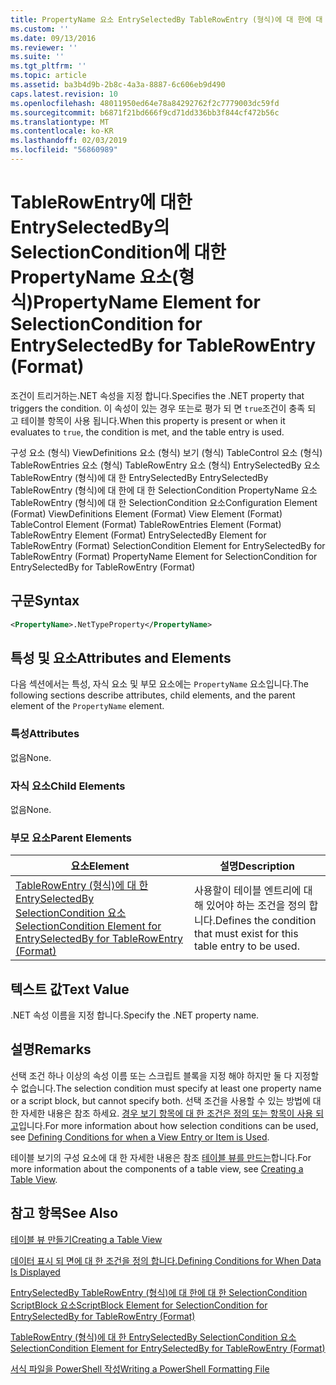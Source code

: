 ```yaml
---
title: PropertyName 요소 EntrySelectedBy TableRowEntry (형식)에 대 한에 대 한 SelectionCondition | Microsoft Docs
ms.custom: ''
ms.date: 09/13/2016
ms.reviewer: ''
ms.suite: ''
ms.tgt_pltfrm: ''
ms.topic: article
ms.assetid: ba3b4d9b-2b8c-4a3a-8887-6c606eb9d490
caps.latest.revision: 10
ms.openlocfilehash: 48011950ed64e78a84292762f2c7779003dc59fd
ms.sourcegitcommit: b6871f21bd666f9cd71dd336bb3f844cf472b56c
ms.translationtype: MT
ms.contentlocale: ko-KR
ms.lasthandoff: 02/03/2019
ms.locfileid: "56860989"
---
```

# <a name="propertyname-element-for-selectioncondition-for-entryselectedby-for-tablerowentry-format"></a><span data-ttu-id="4a54d-102">TableRowEntry에 대한 EntrySelectedBy의 SelectionCondition에 대한 PropertyName 요소(형식)</span><span class="sxs-lookup"><span data-stu-id="4a54d-102">PropertyName Element for SelectionCondition for EntrySelectedBy for TableRowEntry (Format)</span></span>

<span data-ttu-id="4a54d-103">조건이 트리거하는.NET 속성을 지정 합니다.</span><span class="sxs-lookup"><span data-stu-id="4a54d-103">Specifies the .NET property that triggers the condition.</span></span> <span data-ttu-id="4a54d-104">이 속성이 있는 경우 또는로 평가 되 면 `true`조건이 충족 되 고 테이블 항목이 사용 됩니다.</span><span class="sxs-lookup"><span data-stu-id="4a54d-104">When this property is present or when it evaluates to `true`, the condition is met, and the table entry is used.</span></span>

<span data-ttu-id="4a54d-105">구성 요소 (형식) ViewDefinitions 요소 (형식) 보기 (형식) TableControl 요소 (형식) TableRowEntries 요소 (형식) TableRowEntry 요소 (형식) EntrySelectedBy 요소 TableRowEntry (형식)에 대 한 EntrySelectedBy EntrySelectedBy TableRowEntry (형식)에 대 한에 대 한 SelectionCondition PropertyName 요소 TableRowEntry (형식)에 대 한 SelectionCondition 요소</span><span class="sxs-lookup"><span data-stu-id="4a54d-105">Configuration Element (Format) ViewDefinitions Element (Format) View Element (Format) TableControl Element (Format) TableRowEntries Element (Format) TableRowEntry Element (Format) EntrySelectedBy Element for TableRowEntry (Format) SelectionCondition Element for EntrySelectedBy for TableRowEntry (Format) PropertyName Element for SelectionCondition for EntrySelectedBy for TableRowEntry (Format)</span></span>

## <a name="syntax"></a><span data-ttu-id="4a54d-106">구문</span><span class="sxs-lookup"><span data-stu-id="4a54d-106">Syntax</span></span>

```xml
<PropertyName>.NetTypeProperty</PropertyName>
```

## <a name="attributes-and-elements"></a><span data-ttu-id="4a54d-107">특성 및 요소</span><span class="sxs-lookup"><span data-stu-id="4a54d-107">Attributes and Elements</span></span>

<span data-ttu-id="4a54d-108">다음 섹션에서는 특성, 자식 요소 및 부모 요소에는 `PropertyName` 요소입니다.</span><span class="sxs-lookup"><span data-stu-id="4a54d-108">The following sections describe attributes, child elements, and the parent element of the `PropertyName` element.</span></span>

### <a name="attributes"></a><span data-ttu-id="4a54d-109">특성</span><span class="sxs-lookup"><span data-stu-id="4a54d-109">Attributes</span></span>

<span data-ttu-id="4a54d-110">없음</span><span class="sxs-lookup"><span data-stu-id="4a54d-110">None.</span></span>

### <a name="child-elements"></a><span data-ttu-id="4a54d-111">자식 요소</span><span class="sxs-lookup"><span data-stu-id="4a54d-111">Child Elements</span></span>

<span data-ttu-id="4a54d-112">없음</span><span class="sxs-lookup"><span data-stu-id="4a54d-112">None.</span></span>

### <a name="parent-elements"></a><span data-ttu-id="4a54d-113">부모 요소</span><span class="sxs-lookup"><span data-stu-id="4a54d-113">Parent Elements</span></span>

|<span data-ttu-id="4a54d-114">요소</span><span class="sxs-lookup"><span data-stu-id="4a54d-114">Element</span></span>|<span data-ttu-id="4a54d-115">설명</span><span class="sxs-lookup"><span data-stu-id="4a54d-115">Description</span></span>|
|-------------|-----------------|
|[<span data-ttu-id="4a54d-116">TableRowEntry (형식)에 대 한 EntrySelectedBy SelectionCondition 요소</span><span class="sxs-lookup"><span data-stu-id="4a54d-116">SelectionCondition Element for EntrySelectedBy for TableRowEntry (Format)</span></span>](./selectioncondition-element-for-entryselectedby-for-tablecontrol-format.md)|<span data-ttu-id="4a54d-117">사용할이 테이블 엔트리에 대해 있어야 하는 조건을 정의 합니다.</span><span class="sxs-lookup"><span data-stu-id="4a54d-117">Defines the condition that must exist for this table entry to be used.</span></span>|

## <a name="text-value"></a><span data-ttu-id="4a54d-118">텍스트 값</span><span class="sxs-lookup"><span data-stu-id="4a54d-118">Text Value</span></span>

<span data-ttu-id="4a54d-119">.NET 속성 이름을 지정 합니다.</span><span class="sxs-lookup"><span data-stu-id="4a54d-119">Specify the .NET property name.</span></span>

## <a name="remarks"></a><span data-ttu-id="4a54d-120">설명</span><span class="sxs-lookup"><span data-stu-id="4a54d-120">Remarks</span></span>

<span data-ttu-id="4a54d-121">선택 조건 하나 이상의 속성 이름 또는 스크립트 블록을 지정 해야 하지만 둘 다 지정할 수 없습니다.</span><span class="sxs-lookup"><span data-stu-id="4a54d-121">The selection condition must specify at least one property name or a script block, but cannot specify both.</span></span> <span data-ttu-id="4a54d-122">선택 조건을 사용할 수 있는 방법에 대 한 자세한 내용은 참조 하세요. [경우 보기 항목에 대 한 조건은 정의 또는 항목이 사용 되 고](./defining-conditions-for-displaying-data.md)입니다.</span><span class="sxs-lookup"><span data-stu-id="4a54d-122">For more information about how selection conditions can be used, see [Defining Conditions for when a View Entry or Item is Used](./defining-conditions-for-displaying-data.md).</span></span>

<span data-ttu-id="4a54d-123">테이블 보기의 구성 요소에 대 한 자세한 내용은 참조 [테이블 뷰를 만드는](./creating-a-table-view.md)합니다.</span><span class="sxs-lookup"><span data-stu-id="4a54d-123">For more information about the components of a table view, see [Creating a Table View](./creating-a-table-view.md).</span></span>

## <a name="see-also"></a><span data-ttu-id="4a54d-124">참고 항목</span><span class="sxs-lookup"><span data-stu-id="4a54d-124">See Also</span></span>

[<span data-ttu-id="4a54d-125">테이블 뷰 만들기</span><span class="sxs-lookup"><span data-stu-id="4a54d-125">Creating a Table View</span></span>](./creating-a-table-view.md)

[<span data-ttu-id="4a54d-126">데이터 표시 되 면에 대 한 조건을 정의 합니다.</span><span class="sxs-lookup"><span data-stu-id="4a54d-126">Defining Conditions for When Data Is Displayed</span></span>](./defining-conditions-for-displaying-data.md)

[<span data-ttu-id="4a54d-127">EntrySelectedBy TableRowEntry (형식)에 대 한에 대 한 SelectionCondition ScriptBlock 요소</span><span class="sxs-lookup"><span data-stu-id="4a54d-127">ScriptBlock Element for SelectionCondition for EntrySelectedBy for TableRowEntry (Format)</span></span>](./scriptblock-element-for-selectioncondition-for-entryselectedby-for-tablecontrol-format.md)

[<span data-ttu-id="4a54d-128">TableRowEntry (형식)에 대 한 EntrySelectedBy SelectionCondition 요소</span><span class="sxs-lookup"><span data-stu-id="4a54d-128">SelectionCondition Element for EntrySelectedBy for TableRowEntry (Format)</span></span>](./selectioncondition-element-for-entryselectedby-for-tablecontrol-format.md)

[<span data-ttu-id="4a54d-129">서식 파일을 PowerShell 작성</span><span class="sxs-lookup"><span data-stu-id="4a54d-129">Writing a PowerShell Formatting File</span></span>](./writing-a-powershell-formatting-file.md)
